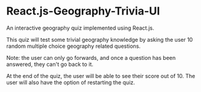 # React.js-Geography-Trivia-UI
An interactive geography quiz implemented using React.js. 

This quiz will test some trivial geography knowledge by asking the user 10 random multiple choice geography related questions.

Note: the user can only go forwards, and once a question has been answered, they can't go back to it. 

At the end of the quiz, the user will be able to see their score out of 10. The user will also have the option of restarting the quiz.
